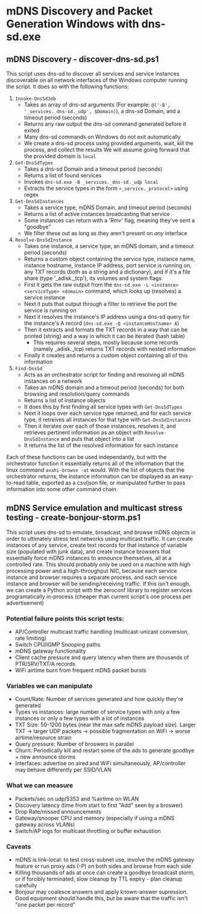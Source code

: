 # mDNS Discovery and Packet Generation Windows with dns-sd.exe

## mDNS Discovery - discover-dns-sd.ps1
This script uses dns-sd to discover all services and service instances discoverable on all network interfaces of the Windows computer running the script. It does so with the following functions:
1. `Invoke-DnsSdJob`
    * Takes an array of dns-sd arguments (For example: `@('-B', '_services._dns-sd._udp', $Domain)`), a dns-sd Domain, and a timeout period (seconds)
    * Returns any raw output the dns-sd command generated before it exited
    * Many dns-sd commands on Windows do not exit automatically
    * We create a dns-sd process using provided arguments, wait, kill the process, and collect the results
    We will assume going forward that the provided domain is `local`
2. `Get-DnsSdTypes`
    * Takes a dns-sd Domain and a timeout period (seconds)
    * Returns a list of found services
    * Invokes `dns-sd.exe -B _services._dns-sd._udp local`
    * Extracts the service types in the form `<_service._protocol>` using regex
3. `Get-DnsSdInstances`
    * Takes a service type, mDNS Domain, and timeout period (seconds)
    * Returns a list of active instances broadcasting that service
    * Some instances can return with a 'Rmv' flag, meaning they've sent a "goodbye"
    * We filter these out as long as they aren't present on _any_ interface
4. `Resolve-DnsSdInstance`
    * Takes one instance, a service type, an mDNS domain, and a timeout period (seconds)
    * Returns a custom object containing the service type, instance name, instance hostname, instance IP address, port service is running on, any TXT records (both as a string and a dictionary), and if it's a file share (type '_adisk._tcp'), its volumes and system flags
    * First it gets the raw output from the `dns-sd.exe -L <instance> <serviceType> <domain>` command, which looks up (resolves) a service instance
    * Next it puts that output through a filter to retrieve the port the service is running on
    * Next it resolves the instance's IP address using a dns-sd query for the instance's A record (`dns-sd.exe -Q <instanceHostname> A`)
    * Then it extracts and formats the TXT records in a way that can be printed (string) and a way in which it can be iterated (hash table)
        * This requires several steps, mostly because some records (namely _adisk._tcp) returns TXT records with nested information
    * Finally it creates and returns a custom object containing all of this information
5. `Find-DnsSd`
    * Acts as an orchestrator script for finding and resolving all mDNS instances on a network
    * Takes an mDNS domain and a timeout period (seconds) for both browsing and resolution/query commands
    * Returns a list of instance objects
    * It does this by first finding all service types with `Get-DnsSdTypes`
    * Next it loops over each service type returned, and for each service type, it retreives all instances for that type with `Get-DnsSdInstances`
    * Then it iterates over each of those instances, resolves it, and retrieves pertinent information as an object with `Resolve-DnsSdInstance` and puts that object into a list
    * It returns the list of the resolved information for each instance

Each of these functions can be used independantly, but with the orchestrator function it essentially returns all of the information that the linux command `avahi-browse -at` would. With the list of objects that the orchestrator returns, the instance information can be displayed as an easy-to-read table, exported as a csv/json file, or manipulated further to pass information into some other command chain.

## mDNS Service emulation and multicast stress testing - create-bonjour-storm.ps1
This script uses dns-sd to emulate, broadcast, and browse mDNS objects in order to ultimately stress test networks using multicast traffic. It can create instances of any service, create text records for that instance of variable size (populated with junk data), and create instance browsers that essentially force mDNS instances to announce themselves, all at a controlled rate. This should probably only be used on a machine with high processing power and a high-throughput NIC, because each service instance and browser requires a separate process, and each service instance and browser will be sending/receiving traffic. If this isn't enough, we can create a Python script with the zeroconf library to register services programatically in-process (cheaper than current script's one process per advertisement)

### Potential failure points this script tests:
* AP/Controller multicast traffic handling (multicast-unicast conversion, rate limiting)
* Switch CPU/IGMP Snooping paths
* mDNS gateway functionality
* Client cache pressure and query latency when there are thousands of PTR/SRV/TXT/A records
* WiFi airtime burn from frequent mDNS packet bursts

### Variables we can manipulate
* Count/Rate: Number of services generated and how quickly they're generated
* Types vs instances: large number of service types with only a few instances or only a few types with a lot of instances
* TXT Size: 50-1200 bytes (near the max safe mDNS payload size). Larger TXT -> larger UDP packets -> possible fragmentation on WiFi -> worse airtime/resource strain
* Query pressure: Number of broswers in parallel
* Churn: Periodically kill and restart some of the ads to generate goodbye + new announce storms
* Interfaces: advertise on aired and WiFi simultaneously, AP/controller may behave differently per SSID/VLAN

### What we can measure
* Packets/sec on udp/5353 and %airtime on WLAN
* Discovery latency (time from start to first "Add" seen by a broswer)
* Drop Rate/missed announcements
* Gateway/snooper CPU and memory (especially if using a mDNS gateway across VLANs)
* Switch/AP logs for multicast throttling or buffer exhaustion

### Caveats
* mDNS is link-local: to test cross-subnet use, involve the mDNS gateway feature or run proxy ads (-P) on both sides and browse from each side
* Killing thousands of ads at once can create a goodbye broadcast storm, or if forcibly terminated, slow cleanup by TTL expiry - plan cleanup carefully
* Bonjour may coalesce answers and apply known-answer supression. Good equipment should handle this, but be aware that the traffic isn't "one packet per record"